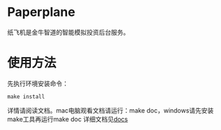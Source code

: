 # Paperplane
纸飞机是金牛智道的智能模拟投资后台服务。

# 使用方法
先执行环境安装命令：
```
make install
```
详情请阅读文档。mac电脑观看文档请运行：make doc，windows请先安装make工具再运行make doc
详细文档见[docs](docs/)
